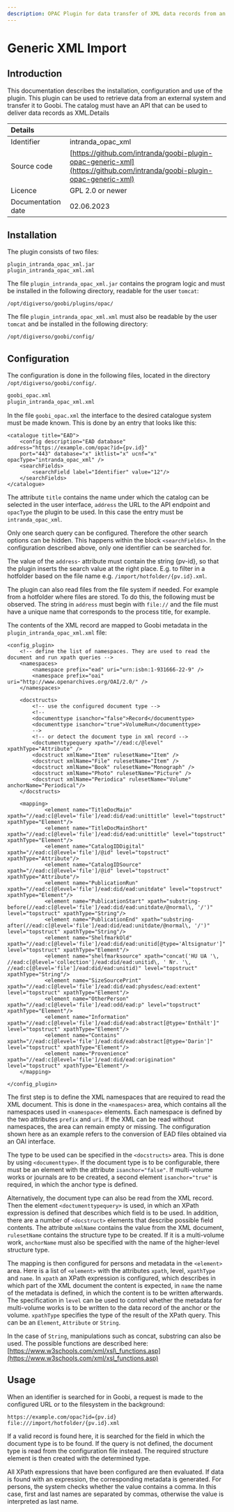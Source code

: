 ```yaml
---
description: OPAC Plugin for data transfer of XML data records from an OPAC
---
```


# Generic XML Import

## Introduction

This documentation describes the installation, configuration and use of the plugin. This plugin can be used to retrieve data from an external system and transfer it to Goobi. The catalog must have an API that can be used to deliver data records as XML.Details

| Details |  |
| :--- | :--- |
| Identifier | intranda\_opac\_xml |
| Source code | [https://github.com/intranda/goobi-plugin-opac-generic-xml](https://github.com/intranda/goobi-plugin-opac-generic-xml) |
| Licence | GPL 2.0 or newer |
| Documentation date | 02.06.2023 |

## Installation

The plugin consists of two files:

```text
plugin_intranda_opac_xml.jar
plugin_intranda_opac_xml.xml
```

The file `plugin_intranda_opac_xml.jar` contains the program logic and must be installed in the following directory, readable for the user `tomcat`:

```text
/opt/digiverso/goobi/plugins/opac/
```

The file `plugin_intranda_opac_xml.xml` must also be readable by the user `tomcat` and be installed in the following directory:

```bash
/opt/digiverso/goobi/config/
```

## Configuration

The configuration is done in the following files, located in the directory `/opt/digiverso/goobi/config/`.

```bash
goobi_opac.xml
plugin_intranda_opac_xml.xml
```

In the file `goobi_opac.xml` the interface to the desired catalogue system must be made known. This is done by an entry that looks like this:

```markup
<catalogue title="EAD">
    <config description="EAD database" address="https://example.com/opac?id={pv.id}"
    port="443" database="x" iktlist="x" ucnf="x" opacType="intranda_opac_xml" />
    <searchFields>
        <searchField label="Identifier" value="12"/>
    </searchFields>
</catalogue>
```

The attribute `title` contains the name under which the catalog can be selected in the user interface, `address` the URL to the API endpoint and `opacType` the plugin to be used. In this case the entry must be `intranda_opac_xml`.

Only one search query can be configured. Therefore the other search options can be hidden. This happens within the block `<searchFields>`. In the configuration described above, only one identifier can be searched for.

The value of the `address`- attribute must contain the string {pv-id}, so that the plugin inserts the search value at the right place. E.g. to filter in a hotfolder based on the file name e.g. `/import/hotfolder/{pv.id}.xml`.

The plugin can also read files from the file system if needed. For example from a hotfolder where files are stored. To do this, the following must be observed. The string in `address` must begin with `file://` and the file must have a unique name that corresponds to the process title, for example.

The contents of the XML record are mapped to Goobi metadata in the `plugin_intranda_opac_xml.xml` file:

```markup
<config_plugin>
    <!-- define the list of namespaces. They are used to read the document and run xpath queries -->
    <namespaces>
        <namespace prefix="ead" uri="urn:isbn:1-931666-22-9" />
        <namespace prefix="oai" uri="http://www.openarchives.org/OAI/2.0/" />
    </namespaces>

    <docstructs>
        <!-- use the configured document type -->
        <!--
        <documenttype isanchor="false">Record</documenttype>
        <documenttype isanchor="true">VolumeRun</documenttype>
        -->
        <!-- or detect the document type in xml record -->
        <doctumenttypequery xpath="//ead:c/@level"  xpathType="Attribute" />
        <docstruct xmlName="Item" rulesetName="Item" />
        <docstruct xmlName="File" rulesetName="Item" />
        <docstruct xmlName="Book" rulesetName="Monograph" />
        <docstruct xmlName="Photo" rulesetName="Picture" />
        <docstruct xmlName="Periodica" rulesetName="Volume" anchorName="Periodical"/>
    </docstructs>

    <mapping>
            <element name="TitleDocMain" xpath="//ead:c[@level='file']/ead:did/ead:unittitle" level="topstruct" xpathType="Element"/>
            <element name="TitleDocMainShort" xpath="//ead:c[@level='file']/ead:did/ead:unittitle" level="topstruct" xpathType="Element"/>
            <element name="CatalogIDDigital" xpath="//ead:c[@level='file']/@id" level="topstruct" xpathType="Attribute"/>
            <element name="CatalogIDSource" xpath="//ead:c[@level='file']/@id" level="topstruct" xpathType="Attribute"/>
            <element name="PublicationRun" xpath="//ead:c[@level='file']/ead:did/ead:unitdate" level="topstruct" xpathType="Element"/>
            <element name="PublicationStart" xpath="substring-before(//ead:c[@level='file']/ead:did/ead:unitdate/@normal\, '/')" level="topstruct" xpathType="String"/>
            <element name="PublicationEnd" xpath="substring-after(//ead:c[@level='file']/ead:did/ead:unitdate/@normal\, '/')" level="topstruct" xpathType="String"/>
            <element name="ShelfmarkOld" xpath="//ead:c[@level='file']/ead:did/ead:unitid[@type='Altsignatur']" level="topstruct" xpathType="Element"/>
            <element name="shelfmarksource" xpath="concat('HU UA '\, //ead:c[@level='collection']/ead:did/ead:unitid\, ' Nr. '\, //ead:c[@level='file']/ead:did/ead:unitid)" level="topstruct" xpathType="String"/>
            <element name="SizeSourcePrint" xpath="//ead:c[@level='file']/ead:did/ead:physdesc/ead:extent" level="topstruct" xpathType="Element"/>
            <element name="OtherPerson" xpath="//ead:c[@level='file']/ead:odd/ead:p" level="topstruct" xpathType="Element"/>
            <element name="Information" xpath="//ead:c[@level='file']/ead:did/ead:abstract[@type='Enthält']" level="topstruct" xpathType="Element"/>
            <element name="Contains" xpath="//ead:c[@level='file']/ead:did/ead:abstract[@type='Darin']" level="topstruct" xpathType="Element"/>
            <element name="Provenience" xpath="//ead:c[@level='file']/ead:did/ead:origination" level="topstruct" xpathType="Element"/>
    </mapping>

</config_plugin>
```

The first step is to define the XML namespaces that are required to read the XML document. This is done in the `<namespaces>` area, which contains all the namespaces used in `<namespace>` elements. Each namespace is defined by the two attributes `prefix` and `uri`. If the XML can be read without namespaces, the area can remain empty or missing. The configuration shown here as an example refers to the conversion of EAD files obtained via an OAI interface.

The type to be used can be specified in the `<docstructs>` area. This is done by using `<documenttype>`. If the document type is to be configurable, there must be an element with the attribute `isanchor="false"`. If multi-volume works or journals are to be created, a second element `isanchor="true"` is required, in which the anchor type is defined.

Alternatively, the document type can also be read from the XML record. Then the element `<doctumenttypequery>` is used, in which an XPath expression is defined that describes which field is to be used. In addition, there are a number of `<docstruct>` elements that describe possible field contents. The attribute `xmlName` contains the value from the XML document, `rulesetName` contains the structure type to be created. If it is a multi-volume work, `anchorName` must also be specified with the name of the higher-level structure type.

The mapping is then configured for persons and metadata in the `<element>` area. Here is a list of `<element>` with the attributes `xpath`, level, `xpathType` and `name`. In `xpath` an XPath expression is configured, which describes in which part of the XML document the content is expected, in `name` the name of the metadata is defined, in which the content is to be written afterwards. The specification in `level` can be used to control whether the metadata for multi-volume works is to be written to the data record of the anchor or the volume. `xpathType` specifies the type of the result of the XPath query. This can be an `Element`, `Attribute` or `String`.

In the case of `String`, manipulations such as concat, substring can also be used. The possible functions are described here:[https://www.w3schools.com/xml/xsl\_functions.asp](https://www.w3schools.com/xml/xsl_functions.asp)

## Usage

When an identifier is searched for in Goobi, a request is made to the configured URL or to the filesystem in the background:

```text
https://example.com/opac?id={pv.id}
file:///import/hotfolder/{pv.id}.xml
```

If a valid record is found here, it is searched for the field in which the document type is to be found. If the query is not defined, the document type is read from the configuration file instead. The required structure element is then created with the determined type.

All XPath expressions that have been configured are then evaluated. If data is found with an expression, the corresponding metadata is generated. For persons, the system checks whether the value contains a comma. In this case, first and last names are separated by commas, otherwise the value is interpreted as last name.

